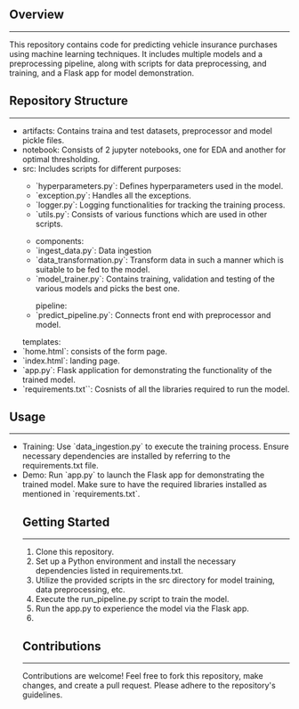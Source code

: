 <h2>Overview</h2>
<hr>
This repository contains code for predicting vehicle insurance purchases using machine learning techniques. It includes multiple models and a preprocessing pipeline, along with scripts for data preprocessing, and training, and a Flask app for model demonstration.

<h2>Repository Structure</h2>
<hr>
<ul>
<li>artifacts: Contains traina and test datasets, preprocessor and model pickle files.</li>
<li>notebook: Consists of 2 jupyter notebooks, one for EDA and another for optimal thresholding.</li>

<li>src: Includes scripts for different purposes:</li>
<ul>
    <li>`hyperparameters.py`: Defines hyperparameters used in the model.</li>
    <li>`exception.py`: Handles all the exceptions.</li>
    <li>`logger.py`: Logging functionalities for tracking the training process.</li>
    <li>`utils.py`: Consists of various functions which are used in other scripts.</li>
    </ul>
    <ul><li>components:</li>
        <li>`ingest_data.py`: Data ingestion</li>
        <li>`data_transformation.py`: Transform data in such a manner which is suitable to be fed to the model.</li>
        <li>`model_trainer.py`: Contains training, validation and testing of the various models and picks the best one.</li></ul>
    <ul>pipeline:
        <li>`predict_pipeline.py`: Connects front end with preprocessor and model.</li>
        </ul>
        </ul>
<ul>templates:
    <li>`home.html`: consists of the form page.</li>
    <li>`index.html`: landing page.</li>
<li>`app.py`: Flask application for demonstrating the functionality of the trained model.</li>
<li>`requirements.txt``: Cosnists of all the libraries required to run the model.</li>
</ul>

<h2>Usage</h2>
<hr>
<ul>
<li>Training: Use `data_ingestion.py` to execute the training process. Ensure necessary dependencies are installed by referring to the requirements.txt file.</li>
<li>Demo: Run `app.py` to launch the Flask app for demonstrating the trained model. Make sure to have the required libraries installed as mentioned in `requirements.txt`.</li>

<h2>Getting Started</h2>
<hr>
<ol>
<li>Clone this repository.</li>
<li>Set up a Python environment and install the necessary dependencies listed in requirements.txt.</li>
<li>Utilize the provided scripts in the src directory for model training, data preprocessing, etc.</li>
<li>Execute the run_pipeline.py script to train the model.</li>
<li>Run the app.py to experience the model via the Flask app.<li>
</ol>

<h2>Contributions</h2>
<hr>
Contributions are welcome! Feel free to fork this repository, make changes, and create a pull request. Please adhere to the repository's guidelines.
